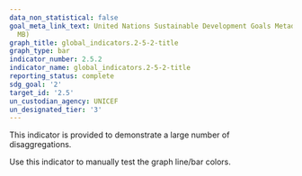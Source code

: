 ```yaml
---
data_non_statistical: false
goal_meta_link_text: United Nations Sustainable Development Goals Metadata (PDF 4.0
  MB)
graph_title: global_indicators.2-5-2-title
graph_type: bar
indicator_number: 2.5.2
indicator_name: global_indicators.2-5-2-title
reporting_status: complete
sdg_goal: '2'
target_id: '2.5'
un_custodian_agency: UNICEF
un_designated_tier: '3'
---
```

This indicator is provided to demonstrate a large number of disaggregations.

Use this indicator to manually test the graph line/bar colors.
